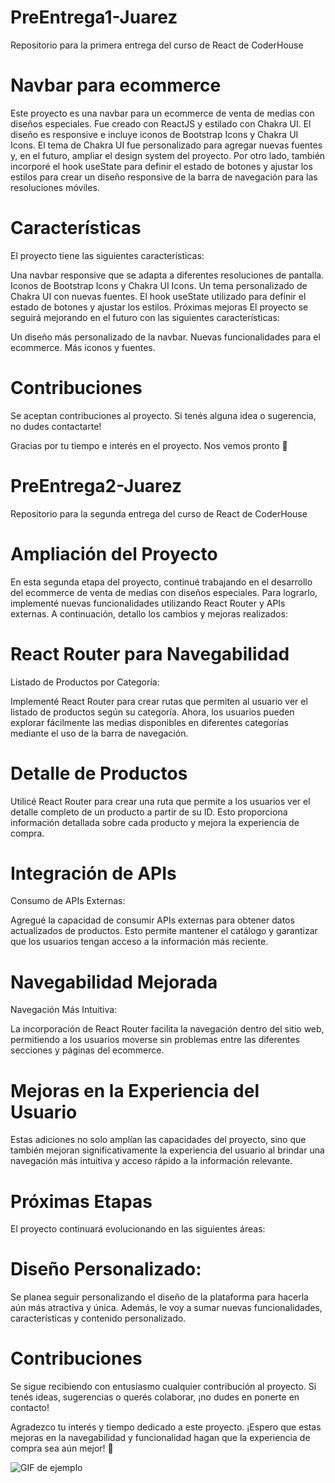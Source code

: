 # PreEntrega1-Juarez

Repositorio para la primera entrega del curso de React de CoderHouse

# Navbar para ecommerce

Este proyecto es una navbar para un ecommerce de venta de medias con diseños especiales. Fue creado con ReactJS y estilado con Chakra UI. El diseño es responsive e incluye iconos de Bootstrap Icons y Chakra UI Icons. El tema de Chakra UI fue personalizado para agregar nuevas fuentes y, en el futuro, ampliar el design system del proyecto.
Por otro lado, también incorporé el hook useState para definir el estado de botones y ajustar los estilos para crear un diseño responsive de la barra de navegación para las resoluciones móviles.

# Características

El proyecto tiene las siguientes características:

Una navbar responsive que se adapta a diferentes resoluciones de pantalla.
Iconos de Bootstrap Icons y Chakra UI Icons.
Un tema personalizado de Chakra UI con nuevas fuentes.
El hook useState utilizado para definir el estado de botones y ajustar los estilos.
Próximas mejoras
El proyecto se seguirá mejorando en el futuro con las siguientes características:

Un diseño más personalizado de la navbar.
Nuevas funcionalidades para el ecommerce.
Más iconos y fuentes.

# Contribuciones

Se aceptan contribuciones al proyecto. Si tenés alguna idea o sugerencia, no dudes contactarte!

Gracias por tu tiempo e interés en el proyecto. Nos vemos pronto :star2:

# PreEntrega2-Juarez

Repositorio para la segunda entrega del curso de React de CoderHouse

# Ampliación del Proyecto

En esta segunda etapa del proyecto, continué trabajando en el desarrollo del ecommerce de venta de medias con diseños especiales. Para lograrlo, implementé nuevas funcionalidades utilizando React Router y APIs externas. A continuación, detallo los cambios y mejoras realizados:

# React Router para Navegabilidad

Listado de Productos por Categoría:

Implementé React Router para crear rutas que permiten al usuario ver el listado de productos según su categoría. Ahora, los usuarios pueden explorar fácilmente las medias disponibles en diferentes categorías mediante el uso de la barra de navegación.

# Detalle de Productos

Utilicé React Router para crear una ruta que permite a los usuarios ver el detalle completo de un producto a partir de su ID. Esto proporciona información detallada sobre cada producto y mejora la experiencia de compra.

# Integración de APIs

Consumo de APIs Externas:

Agregué la capacidad de consumir APIs externas para obtener datos actualizados de productos. Esto permite mantener el catálogo y garantizar que los usuarios tengan acceso a la información más reciente.

# Navegabilidad Mejorada

Navegación Más Intuitiva:

La incorporación de React Router facilita la navegación dentro del sitio web, permitiendo a los usuarios moverse sin problemas entre las diferentes secciones y páginas del ecommerce.

# Mejoras en la Experiencia del Usuario

Estas adiciones no solo amplían las capacidades del proyecto, sino que también mejoran significativamente la experiencia del usuario al brindar una navegación más intuitiva y acceso rápido a la información relevante.

# Próximas Etapas

El proyecto continuará evolucionando en las siguientes áreas:

# Diseño Personalizado:

Se planea seguir personalizando el diseño de la plataforma para hacerla aún más atractiva y única. Además, le voy a sumar nuevas funcionalidades, características y contenido personalizado.

# Contribuciones

Se sigue recibiendo con entusiasmo cualquier contribución al proyecto. Si tenés ideas, sugerencias o querés colaborar, ¡no dudes en ponerte en contacto!

Agradezco tu interés y tiempo dedicado a este proyecto. ¡Espero que estas mejoras en la navegabilidad y funcionalidad hagan que la experiencia de compra sea aún mejor! :rocket:

![GIF de ejemplo](/src/assets/Gif%20Recording%20CoderHouse.gif)
